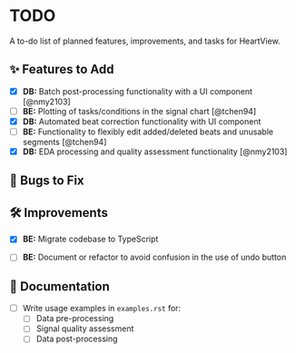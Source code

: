 # TODO

A to-do list of planned features, improvements, and tasks for HeartView.

## ✨ Features to Add
- [x] **DB:** Batch post-processing functionality with a UI component [@nmy2103]
- [ ] **BE:** Plotting of tasks/conditions in the signal chart [@tchen94]
- [x] **DB:** Automated beat correction functionality with UI component
- [ ] **BE:** Functionality to flexibly edit added/deleted beats and unusable segments [@tchen94]
- [x] **DB:** EDA processing and quality assessment functionality [@nmy2103]

## 🐛 Bugs to Fix
<!-- Add any bugs to fix with this checklist item: - [ ] -->


## 🛠️ Improvements
- [x] **BE:** Migrate codebase to TypeScript
- [ ] **BE:** Document or refactor to avoid confusion in the use of undo button


## 📕 Documentation
- [ ] Write usage examples in `examples.rst` for:
  - [ ] Data pre-processing
  - [ ] Signal quality assessment
  - [ ] Data post-processing